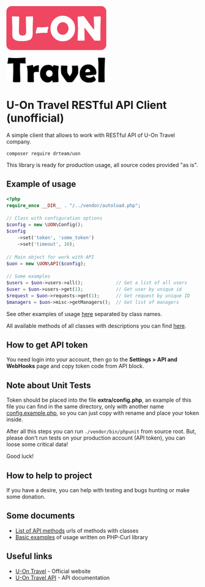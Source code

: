 ![U-On Travel Logo](extra/u-on.png)

# U-On Travel RESTful API Client (unofficial)

A simple client that allows to work with RESTful API of U-On Travel company.

    composer require drteam/uon

This library is ready for production usage, all source codes provided "as is".

## Example of usage

```php
<?php
require_once __DIR__ . "/../vendor/autoload.php";

// Class with configuration options
$config = new \UON\Config();
$config
    ->set('token', 'some_token')
    ->set('timeout', 10);

// Main object for work with API
$uon = new \UON\API($config);

// Some examples
$users = $uon->users->all();            // Get a list of all users
$user = $uon->users->get(1);            // Get user by unique id
$request = $uon->requests->get(1);      // Get request by unique ID
$managers = $uon->misc->getManagers();  // Get list of managers
```

See other examples of usage [here](extra) separated by class names.

All available methods of all classes with descriptions you can find [here](README.API.md).

## How to get API token

You need login into your account, then go to the  **Settings > API and WebHooks** page and copy token code from API block.

## Note about Unit Tests

Token should be placed into the file **extra/config.php**, an example of this file
you can find in the same directory, only with another name [config.example.php](extra/config.example.php),
so you can just copy with rename and place your token inside.

After all this steps you can run `./vendor/bin/phpunit` from source root.
But, please don't run tests on your production account (API token), you can loose some critical data! 

Good luck!

## How to help to project

If you have a desire, you can help with testing and bugs hunting or make some donation.

## Some documents

* [List of API methods](README.API.md) urls of methods with classes
* [Basic examples](README.BASIC.md) of usage written on PHP-Curl library

## Useful links

* [U-On Travel](https://u-on.ru) - Official website
* [U-On Travel API](https://api.u-on.ru/doc) - API documentation
